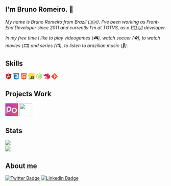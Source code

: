 ## I'm Bruno Romeiro. 🍺
<!--p align="left"> <img src="https://komarev.com/ghpvc/?username=brunoromeiro" alt="brunoromeiro" /> </p-->

*My name is Bruno Romeiro from Brazil (🇧🇷). I've been working as Front-End Developer since 2011 and currently I'm at TOTVS, as a [PO UI](https://po-ui.io) developer.*

*In my free time I like to play videogames (🎮), watch soccer (⚽️), to watch movies (🎞️) and series (📺), to listen to brazilian music (🎵).*

## Skills
<p align="left">
  <img src="https://github.com/devicons/devicon/blob/master/icons/angularjs/angularjs-original.svg" width="20" height="20"/>
  <img src="https://raw.githubusercontent.com/devicons/devicon/master/icons/css3/css3-original.svg" width="20" height="20"/>
  <img src="https://raw.githubusercontent.com/devicons/devicon/master/icons/html5/html5-original.svg" width="20" height="20"/>
  <img src="https://raw.githubusercontent.com/devicons/devicon/master/icons/javascript/javascript-original.svg" width="20" height="20"/>
  <img src="https://raw.githubusercontent.com/devicons/devicon/master/icons/nodejs/nodejs-original.svg" width="20" height="20"/>
  <img src="https://raw.githubusercontent.com/devicons/devicon/master/icons/nestjs/nestjs-plain.svg" width="20" height="20"/>
  <img src="https://raw.githubusercontent.com/devicons/devicon/master/icons/git/git-original.svg" width="20" height="20"/>
</p>

## Projects Work
<p align="left">
  <img src="https://raw.githubusercontent.com/po-ui/po-angular/master/docs/assets/po-logos/po_color_bg.svg" width="40" height="40"/>
  <img src="https://avatars.githubusercontent.com/u/68971543?s=400&u=e76ac172b5515efe57908d81d40e6941003c2015&v=4" width="40" height="40"/>
  
</p>

## Stats
<div>
  <a href="https://github.com/brunoromeiro" style="text-decoration:none">
    <img height="180em" src="https://github-readme-stats.vercel.app/api?username=brunoromeiro&show_icons=true&theme=github_dark" style="max-width: 100%;"/>
  </a>
</div>
<div>
  <a href="https://github.com/brunoromeiro" style="text-decoration:none">
    <img height="180em" src="https://github-readme-stats.vercel.app/api/top-langs/?username=brunoromeiro&layout=compact&langs_count=16&theme=github_dark" style="max-width: 100%;"/>
  </a>
</div>

## About me
[![Twitter Badge](https://img.shields.io/badge/-Twitter-1ca0f1?style=flat-square&labelColor=1ca0f1&logo=twitter&logoColor=white&link=https://twitter.com/brunoromeiro)](https://twitter.com/brunoromeiro)
[![Linkedin Badge](https://img.shields.io/badge/-LinkedIn-blue?style=flat-square&logo=Linkedin&logoColor=white&link=https://www.linkedin.com/in/brunoromeiro)](https://www.linkedin.com/in/brunoromeiro)
